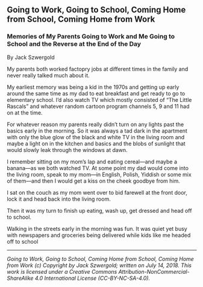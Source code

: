 ## Going to Work, Going to School, Coming Home from School, Coming Home from Work
### Memories of My Parents Going to Work and Me Going to School and the Reverse at the End of the Day

By Jack Szwergold

My parents both worked factopry jobs at different times in the family and never really talked much about it.

My earliest memory was being a kid in the 1970s and getting up early around the same time as my dad to eat breakfast and get ready to go to elementary school. I’d also watch TV which mostly consisted of “The Little Rascals” and whatever random cartoon program channels 5, 9 and 11 had on at the time.

For whatever reason my parents really didn’t turn on any lights past the basics early in the morning. So it was always a tad dark in the apartment with only the blue glow of the black and white TV in the living room and maybe a light on in the kitchen and basics and the blobs of sunlight that would slowly leak through the windows at dawn.

I remember sitting on my mom’s lap and eating cereal—and maybe a banana—as we both watched TV. At some point my dad would come into the living room, speak to my mom—in English, Polish, Yiddish or some mix of them—and then I would get a kiss on the cheek goodbye from him.

I sat on the couch as my mom went over to bid farewell at the front door, lock it and head back into the living room.

Then it was my turn to finish up eating, wash up, get dressed and head off to school.

Walking in the streets early in the morning was fun. It was quiet yet busy with newspapers and groceries being delivered while kids like me headed off to school

***

*Going to Work, Going to School, Coming Home from School, Coming Home from Work (c) Copyright by Jack Szwergold; written on July 14, 2018. This work is licensed under a Creative Commons Attribution-NonCommercial-ShareAlike 4.0 International License (CC-BY-NC-SA-4.0).*